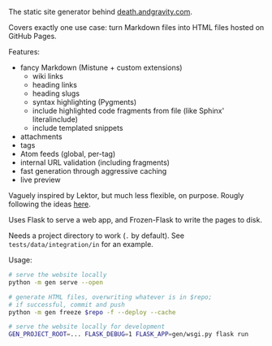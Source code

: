 The static site generator behind [death.andgravity.com](https://death.andgravity.com).

Covers exactly one use case: turn Markdown files into HTML files hosted on GitHub Pages.

Features:

* fancy Markdown (Mistune + custom extensions)
  * wiki links
  * heading links
  * heading slugs
  * syntax highlighting (Pygments)
  * include highlighted code fragments from file (like Sphinx' literalinclude)
  * include templated snippets
* attachments
* tags
* Atom feeds (global, per-tag)
* internal URL validation (including fragments)
* fast generation through aggressive caching
* live preview

Vaguely inspired by Lektor, but much less flexible, on purpose. Rougly following the ideas [here](https://github.com/lemon24/urlspace).

Uses Flask to serve a web app, and Frozen-Flask to write the pages to disk.

Needs a project directory to work (`.` by default). See `tests/data/integration/in` for an example.

Usage:

```sh
# serve the website locally
python -m gen serve --open

# generate HTML files, overwriting whatever is in $repo;
# if successful, commit and push
python -m gen freeze $repo -f --deploy --cache

# serve the website locally for development
GEN_PROJECT_ROOT=... FLASK_DEBUG=1 FLASK_APP=gen/wsgi.py flask run

```
